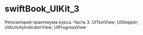# swiftBook_UIKit_3
Репозиторий практикума курса. Часть 3. UITextView; UIStepper; UIActivityIndicatorView; UIProgressView
